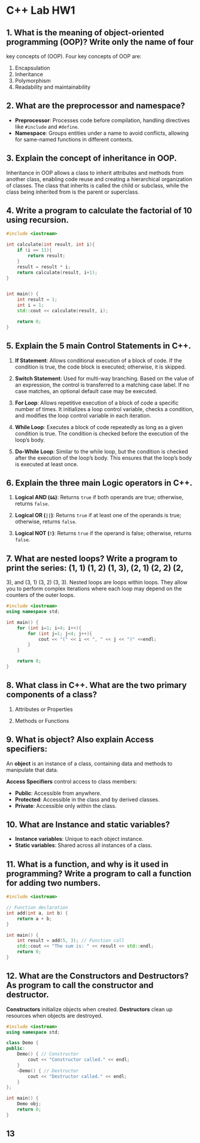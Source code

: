 # C++ Lab HW1

## 1. What is the meaning of object-oriented programming (OOP)? Write only the name of four
key concepts of (OOP). 
Four key concepts of OOP are:
1. Encapsulation
2. Inheritance
3. Polymorphism
4. Readability and maintainability

## 2. What are the preprocessor and namespace?
- **Preprocessor**: Processes code before compilation, handling directives like `#include` and `#define`.
- **Namespace**: Groups entities under a name to avoid conflicts, allowing for same-named functions in different contexts.

## 3. Explain the concept of inheritance in OOP.
Inheritance in OOP allows a class to inherit attributes and methods from another class, enabling code reuse and creating a hierarchical organization of classes. The class that inherits is called the child or subclass, while the class being inherited from is the parent or superclass.

## 4. Write a program to calculate the factorial of 10 using recursion.
```cpp
#include <iostream>

int calculate(int result, int i){
    if (i == 11){
        return result;
    }
    result = result * i;
    return calculate(result, i+1);
}


int main() {
    int result = 1;
    int i = 1;
    std::cout << calculate(result, i);

    return 0;
}
```

## 5. Explain the 5 main Control Statements in C++.
1. **If Statement**: Allows conditional execution of a block of code. If the condition is true, the code block is executed; otherwise, it is skipped.

2. **Switch Statement**: Used for multi-way branching. Based on the value of an expression, the control is transferred to a matching case label. If no case matches, an optional default case may be executed.

3. **For Loop**: Allows repetitive execution of a block of code a specific number of times. It initializes a loop control variable, checks a condition, and modifies the loop control variable in each iteration.

4. **While Loop**: Executes a block of code repeatedly as long as a given condition is true. The condition is checked before the execution of the loop’s body.

5. **Do-While Loop**: Similar to the while loop, but the condition is checked after the execution of the loop’s body. This ensures that the loop’s body is executed at least once.

## 6. Explain the three main Logic operators in C++.
1. **Logical AND (`&&`)**: Returns `true` if both operands are true; otherwise, returns `false`.

2. **Logical OR (`||`)**: Returns `true` if at least one of the operands is true; otherwise, returns `false`.

3. **Logical NOT (`!`)**: Returns `true` if the operand is false; otherwise, returns `false`.

## 7. What are nested loops? Write a program to print the series: (1, 1) (1, 2) (1, 3), (2, 1) (2, 2) (2,
3), and (3, 1) (3, 2) (3, 3).
Nested loops are loops within loops. They allow you to perform complex iterations where each loop may depend on the counters of the outer loops.

```cpp
#include <iostream>
using namespace std;

int main() {
    for (int i=1; i<4; i++){
        for (int j=1; j<4; j++){
            cout << "(" << i << ", " << j << ")" <<endl;
        }
    }

    return 0;
}
```

## 8. What class in C++. What are the two primary components of a class?
1. Attributes or Properties

2. Methods or Functions

## 9. What is object? Also explain Access specifiers:
An **object** is an instance of a class, containing data and methods to manipulate that data.

**Access Specifiers** control access to class members:

- **Public**: Accessible from anywhere.
- **Protected**: Accessible in the class and by derived classes.
- **Private**: Accessible only within the class.

## 10. What are Instance and static variables?
- **Instance variables**: Unique to each object instance.
- **Static variables**: Shared across all instances of a class.

## 11. What is a function, and why is it used in programming? Write a program to call a function for adding two numbers.
```cpp
#include <iostream>

// Function declaration
int add(int a, int b) {
    return a + b;
}

int main() {
    int result = add(5, 3); // Function call
    std::cout << "The sum is: " << result << std::endl;
    return 0;
}
```

## 12. What are the Constructors and Destructors? As program to call the constructor and destructor.
**Constructors** initialize objects when created. **Destructors** clean up resources when objects are destroyed.

```cpp
#include <iostream>
using namespace std;

class Demo {
public:
    Demo() { // Constructor
        cout << "Constructor called." << endl;
    }
    ~Demo() { // Destructor
        cout << "Destructor called." << endl;
    }
};

int main() {
    Demo obj;
    return 0;
}
```

## 13